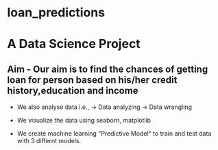 # loan_predictions
# A Data Science Project 

## Aim - Our aim is to find the chances of getting loan for person based on his/her credit history,education and income

   * We also analyse data i.e., -> Data analyzing
                                -> Data wrangling
   
   * We visualize the data using seaborn, matplotlib
   
   * We create machine learning "Predictive Model" to train and test data with 3 differnt models.
   
